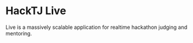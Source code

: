 # HackTJ Live
Live is a massively scalable application for realtime hackathon judging and mentoring.
